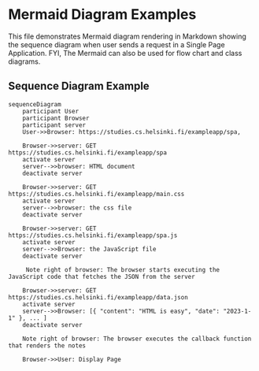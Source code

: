 # Mermaid Diagram Examples

This file demonstrates Mermaid diagram rendering in Markdown showing the sequence diagram when user sends a request in a Single Page Application. FYI, The Mermaid can also be used for flow chart and class diagrams.

## Sequence Diagram Example

```mermaid
sequenceDiagram
    participant User 
    participant Browser
    participant server 
    User->>Browser: https://studies.cs.helsinki.fi/exampleapp/spa,
    
    Browser->>server: GET https://studies.cs.helsinki.fi/exampleapp/spa
    activate server
    server-->>browser: HTML document
    deactivate server
    
    Browser->>server: GET https://studies.cs.helsinki.fi/exampleapp/main.css
    activate server
    server-->>browser: the css file
    deactivate server
    
    Browser->>server: GET https://studies.cs.helsinki.fi/exampleapp/spa.js
    activate server
    server-->>Browser: the JavaScript file
    deactivate server

     Note right of browser: The browser starts executing the JavaScript code that fetches the JSON from the server
     
    Browser->>server: GET https://studies.cs.helsinki.fi/exampleapp/data.json
    activate server
    server-->>Browser: [{ "content": "HTML is easy", "date": "2023-1-1" }, ... ]
    deactivate server    

    Note right of browser: The browser executes the callback function that renders the notes 
    
    Browser->>User: Display Page
```


